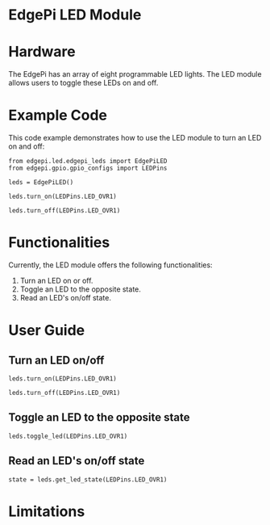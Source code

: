# EdgePi LED Module

# Hardware

The EdgePi has an array of eight programmable LED lights. The LED module allows users to toggle these LEDs on and off.

# Example Code
This code example demonstrates how to use the LED module to turn an LED on and off:
```
from edgepi.led.edgepi_leds import EdgePiLED
from edgepi.gpio.gpio_configs import LEDPins

leds = EdgePiLED()

leds.turn_on(LEDPins.LED_OVR1)

leds.turn_off(LEDPins.LED_OVR1)
```

# Functionalities

Currently, the LED module offers the following functionalities:
1. Turn an LED on or off.
2. Toggle an LED to the opposite state.
3. Read an LED's on/off state.

# User Guide

## Turn an LED on/off
```
leds.turn_on(LEDPins.LED_OVR1)

leds.turn_off(LEDPins.LED_OVR1)
```

## Toggle an LED to the opposite state
```
leds.toggle_led(LEDPins.LED_OVR1)
```

## Read an LED's on/off state
```
state = leds.get_led_state(LEDPins.LED_OVR1)
```

# Limitations
